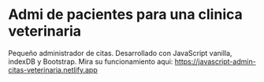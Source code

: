 # Admi de pacientes para una clinica veterinaria
Pequeño administrador de citas. Desarrollado con JavaScript vanilla, indexDB y Bootstrap. Mira su funcionamiento aqui: 
https://javascript-admin-citas-veterinaria.netlify.app
